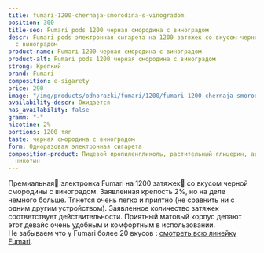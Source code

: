 ```yaml
---
title: fumari-1200-chernaja-smorodina-s-vinogradom
position: 300
title-seo: Fumari pods 1200 черная смородина с виноградом
descr: Fumari pods электронная сигарета на 1200 затяжек со вкусом черной смородины
  с виноградом
product-name: Fumari 1200 черная смородина с виноградом
product-alt: Fumari pods 1200 черная смородина с виноградом
strong: Крепкий
brand: Fumari
composition: e-sigarety
price: 290
image: "/img/products/odnorazki/fumari/1200/fumari-1200-chernaja-smorodina-s-vinogradom.png"
availability-descr: Ожидается
has_availability: false
gramm: "-"
nicotine: 2%
portions: 1200 тяг
taste: черная смородина с виноградом
form: Одноразовая электронная сигарета
composition-product: Пищевой пропиленгликоль, растительный глицерин, ароматизатор,
  никотин
---
```


Премиальная🥇 электронка Fumari на 1200 затяжек💨 со вкусом черной смородины с виноградом. Заявленная крепость 2%, но на деле немного больше. Тянется очень легко и приятно (не сравнить ни с одним другим устройством). Заявленное количество затяжек соответствует действительности. Приятный матовый корпус делают этот девайс очень удобным и комфортным в использовании.<br>
Не забываем что у Fumari более 20 вкусов : [смотреть всю линейку Fumari](/fumari).